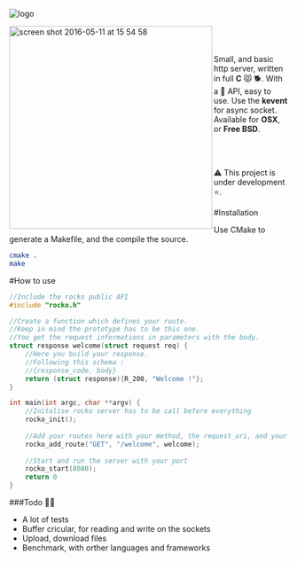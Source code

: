 ![logo](https://cloud.githubusercontent.com/assets/3276768/15173727/5f5608f8-1790-11e6-895f-870d7c199d60.png)


<img align="left" width="366" alt="screen shot 2016-05-11 at 15 54 58" src="https://cloud.githubusercontent.com/assets/3276768/15173809/cc4a00ea-1790-11e6-999d-611bb5123a53.png">

</br></br></br>
Small, and basic http server, written in full **C** 😾    🐕. With a 🍰 API, easy to use.
Use the **kevent** for async socket. Available for **OSX**, or **Free BSD**.


</br></br>

⚠️ This project is under development ⭐️.

#Installation

Use CMake to generate a Makefile, and the compile the source.
```sh
cmake .
make
```

#How to use

```C
//Include the rocko public API
#include "rocko.h"

//Create a function which defines your route.
//Keep in mind the prototype has to be this one.
//You get the request informations in parameters with the body.
struct response welcome(struct request req) {
    //Here you build your response.
    //Following this schema :
    //{response_code, body}
    return (struct response){R_200, "Welcome !"};
}

int main(int argc, char **argv) {
    //Initalise rocko server has to be call before everything
    rocko_init();
    
    //Add your routes here with your method, the request_uri, and your function
    rocko_add_route("GET", "/welcome", welcome);
    
    //Start and run the server with your port
    rocko_start(8080);
    return 0
}
```

###Todo 🦀💨

- A lot of tests
- Buffer cricular, for reading and write on the sockets
- Upload, download files
- Benchmark, with orther languages and frameworks
